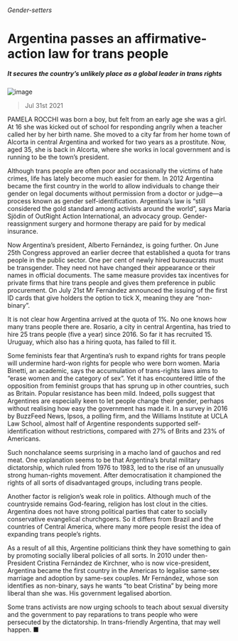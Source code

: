 ###### Gender-setters
# Argentina passes an affirmative-action law for trans people 
##### It secures the country’s unlikely place as a global leader in trans rights 
![image](images/20210731_AMP502.jpg) 
> Jul 31st 2021 
PAMELA ROCCHI was born a boy, but felt from an early age she was a girl. At 16 she was kicked out of school for responding angrily when a teacher called her by her birth name. She moved to a city far from her home town of Alcorta in central Argentina and worked for two years as a prostitute. Now, aged 35, she is back in Alcorta, where she works in local government and is running to be the town’s president.
Although trans people are often poor and occasionally the victims of hate crimes, life has lately become much easier for them. In 2012 Argentina became the first country in the world to allow individuals to change their gender on legal documents without permission from a doctor or judge—a process known as gender self-identification. Argentina’s law is “still considered the gold standard among activists around the world”, says Maria Sjödin of OutRight Action International, an advocacy group. Gender-reassignment surgery and hormone therapy are paid for by medical insurance.

Now Argentina’s president, Alberto Fernández, is going further. On June 25th Congress approved an earlier decree that established a quota for trans people in the public sector. One per cent of newly hired bureaucrats must be transgender. They need not have changed their appearance or their names in official documents. The same measure provides tax incentives for private firms that hire trans people and gives them preference in public procurement. On July 21st Mr Fernández announced the issuing of the first ID cards that give holders the option to tick X, meaning they are “non-binary”.
It is not clear how Argentina arrived at the quota of 1%. No one knows how many trans people there are. Rosario, a city in central Argentina, has tried to hire 25 trans people (five a year) since 2016. So far it has recruited 15. Uruguay, which also has a hiring quota, has failed to fill it.
Some feminists fear that Argentina’s rush to expand rights for trans people will undermine hard-won rights for people who were born women. Maria Binetti, an academic, says the accumulation of trans-rights laws aims to “erase women and the category of sex”. Yet it has encountered little of the opposition from feminist groups that has sprung up in other countries, such as Britain. Popular resistance has been mild. Indeed, polls suggest that Argentines are especially keen to let people change their gender, perhaps without realising how easy the government has made it. In a survey in 2016 by BuzzFeed News, Ipsos, a polling firm, and the Williams Institute at UCLA Law School, almost half of Argentine respondents supported self-identification without restrictions, compared with 27% of Brits and 23% of Americans.
Such nonchalance seems surprising in a macho land of gauchos and red meat. One explanation seems to be that Argentina’s brutal military dictatorship, which ruled from 1976 to 1983, led to the rise of an unusually strong human-rights movement. After democratisation it championed the rights of all sorts of disadvantaged groups, including trans people.
Another factor is religion’s weak role in politics. Although much of the countryside remains God-fearing, religion has lost clout in the cities. Argentina does not have strong political parties that cater to socially conservative evangelical churchgoers. So it differs from Brazil and the countries of Central America, where many more people resist the idea of expanding trans people’s rights.
As a result of all this, Argentine politicians think they have something to gain by promoting socially liberal policies of all sorts. In 2010 under then-President Cristina Fernández de Kirchner, who is now vice-president, Argentina became the first country in the Americas to legalise same-sex marriage and adoption by same-sex couples. Mr Fernández, whose son identifies as non-binary, says he wants “to beat Cristina” by being more liberal than she was. His government legalised abortion.
Some trans activists are now urging schools to teach about sexual diversity and the government to pay reparations to trans people who were persecuted by the dictatorship. In trans-friendly Argentina, that may well happen. ■

